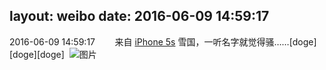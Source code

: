 layout: weibo
date: 2016-06-09 14:59:17
---
<meta name="referrer" content="no-referrer" />

2016-06-09 14:59:17  &nbsp;&nbsp;&nbsp;&nbsp;&nbsp;&nbsp; 来自 <a href="sinaweibo://customweibosource" rel="nofollow">iPhone 5s</a>
雪国，一听名字就觉得骚……[doge][doge][doge] ​​​
![图片](https://ww1.sinaimg.cn/large/6d2a6003gw1f4ozc002y7j20ku0rsq7w.jpg)
